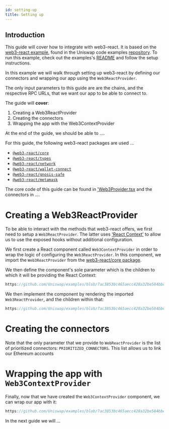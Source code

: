 ```yaml
---
id: setting-up
title: Setting up
---     
```


## Introduction

This guide will cover how to integrate with web3-react. It is based on the [web3-react example](https://github.com/Uniswap/examples/tree/main/v3-sdk/quoting), found in the Uniswap code examples [repository](https://github.com/Uniswap/examples). To run this example, check out the examples's [README](https://github.com/Uniswap/examples/blob/feat/web3-react/web3-react/README.md) and follow the setup instructions.


In this example we will walk through setting up web3-react by defining our connectors and wrapping our app using the `Web3ReactProvider`.


The only input parameters to this guide are are the chains, and the respective RPC URLs, that we want our app to be able to connect to.

The guide will **cover**:

1. Creating a Web3ReactProvider
2. Creating the connectors
3. Wrapping the app with the Web3ContextProvider

At the end of the guide, we should be able to ....

For this guide, the following web3-react packages are used ...

- [`@web3-react/core`](https://www.npmjs.com/package/@web3-react/core)
- [`@web3-react/types`](https://www.npmjs.com/package/@web3-react/types)
- [`@web3-react/network`](https://www.npmjs.com/package/@web3-react/network)
- [`@web3-react/wallet-connect`](https://www.npmjs.com/package/@web3-react/wallet-connect)
- [`@web3-react/gnosis-safe`](https://www.npmjs.com/package/@web3-react/gnosis-safe)
- [`@web3-react/metamask`](https://www.npmjs.com/package/@web3-react/metamask)

The core code of this guide can be found in ['Web3Provider.tsx](https://github.com/Uniswap/examples/blob/feat/web3-react/web3-react/src/libs/components/Web3Provider.tsx) and the connectors in ....


# Creating a Web3ReactProvider

To be able to interact with the methods that web3-react offers, we first need to setup a `Web3ReactProvider`. The latter uses ['React Context'](https://reactjs.org/docs/context.html) to allow us to use the exposed hooks without additional configuration. 

We first create a React component called `Web3ContextProvider` in order to wrap the logic of configuring the `Web3ReactProvider`. In this component, we import the `Web3ReactProvider` from the [web3-react/core package](https://www.npmjs.com/package/@web3-react/core).

We then define the component's sole parameter which is the children to which it will be providing the React Context:

```typescript reference title="Defining the Web3React component" referenceLinkText="View on Github" customStyling
https://github.com/Uniswap/examples/blob/7ac3853bc465aecc428a32be584bbeb833b0a63c/web3-react/src/index.tsx#L6
```

We then implement the component by rendering the imported `Web3ReactProvider`, and the children within that:


```typescript reference title="Implementing the component" referenceLinkText="View on Github" customStyling
https://github.com/Uniswap/examples/blob/7ac3853bc465aecc428a32be584bbeb833b0a63c/web3-react/src/index.tsx#L10-L16
```

# Creating the connectors

Note that the only parameter that we provide to `WebReactProvider` is the list of prioritized connectors: `PRIORITIZED_CONNECTORS`. This list allows us to link our Ethereum accounts


# Wrapping the app with `Web3ContextProvider`

Finally, now that we have created the `Web3ContextProvider` component, we can wrap our app with it:

```typescript reference title="Getting Pool metadata from the Pool smart contact" referenceLinkText="View on Github" customStyling
https://github.com/Uniswap/examples/blob/7ac3853bc465aecc428a32be584bbeb833b0a63c/web3-react/src/index.tsx#L16-L22
```

In the next guide we will ...
# 

